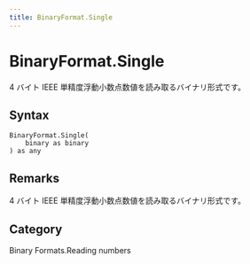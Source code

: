 ```yaml
---
title: BinaryFormat.Single
---
```


# BinaryFormat.Single


4 バイト IEEE 単精度浮動小数点数値を読み取るバイナリ形式です。


## Syntax

```powerquery
BinaryFormat.Single(
    binary as binary
) as any
```


## Remarks

4 バイト IEEE 単精度浮動小数点数値を読み取るバイナリ形式です。



## Category
Binary Formats.Reading numbers
